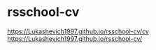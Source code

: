 # rsschool-cv
https://Lukashevich1997.github.io/rsschool-cv/cv
<br>https://Lukashevich1997.github.io/rsschool-cv/

